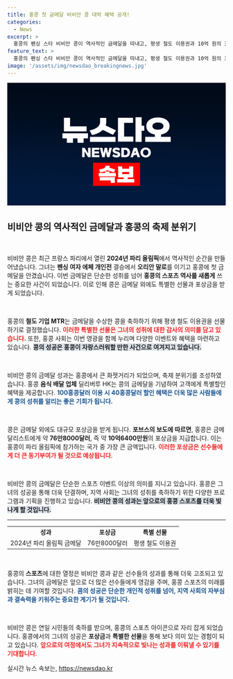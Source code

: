 ```yaml
---
title: 홍콩 첫 금메달 비비안 콩 대박 혜택 공개!
categories:
  - News
excerpt: >
  홍콩의 펜싱 스타 비비안 콩이 역사적인 금메달을 따내고, 평생 철도 이용권과 10억 원의 포상금을 받습니다! 축제 분위기의 홍콩에서 특별한 혜택이 쏟아지고 있습니다.
feature_text: >
  홍콩의 펜싱 스타 비비안 콩이 역사적인 금메달을 따내고, 평생 철도 이용권과 10억 원의 포상금을 받습니다! 축제 분위기의 홍콩에서 특별한 혜택이 쏟아지고 있습니다.
image: '/assets/img/newsdao_breakingnews.jpg'
---
```


<p><img src="/assets/img/newsdao_breakingnews.jpg" alt="firstkoreanews 속보" /></p>

<h2 data-ke-size="size26">비비안 콩의 역사적인 금메달과 홍콩의 축제 분위기</h2>

<p data-ke-size="size16">&nbsp;</p>

<p>비비안 콩은 최근 프랑스 파리에서 열린 <strong>2024년 파리 올림픽</strong>에서 역사적인 순간을 만들어냈습니다. 그녀는 <strong>펜싱 여자 에페 개인전</strong> 결승에서 <strong>오리안 말로</strong>를 이기고 홍콩에 첫 금메달을 안겼습니다. 이번 금메달은 단순한 성취를 넘어 <strong>홍콩의 스포츠 역사를 새롭게</strong> 쓰는 중요한 사건이 되었습니다. 이로 인해 콩은 금메달 외에도 특별한 선물과 포상금을 받게 되었습니다.</p>

<p data-ke-size="size16">&nbsp;</p>

<p>홍콩의 <strong>철도 기업 MTR</strong>는 금메달을 수상한 콩을 축하하기 위해 평생 철도 이용권을 선물하기로 결정했습니다. <b><span style="color: #ee2323;">이러한 특별한 선물은 그녀의 성취에 대한 감사의 의미를 담고 있습니다.</span></b> 또한, 홍콩 사회는 이번 영광을 함께 누리며 다양한 이벤트와 혜택을 마련하고 있습니다. <b><span style="background-color: #21538527;">콩의 성공은 홍콩이 자랑스러워할 만한 사건으로 여겨지고 있습니다.</span></b></p>

<p data-ke-size="size16">&nbsp;</p>

<p>비비안 콩의 금메달 성과는 홍콩에서 큰 화젯거리가 되었으며, 축제 분위기를 조성하였습니다. 홍콩 <strong>음식 배달 업체</strong> 딜리버루 HK는 콩의 금메달을 기념하여 고객에게 특별할인 혜택을 제공합니다. <b><span style="color: #1a5490;">100홍콩달러 이용 시 40홍콩달러 할인 혜택은 더욱 많은 사람들에게 콩의 성취를 알리는 좋은 기회가 됩니다.</span></b></p>

<p data-ke-size="size16">&nbsp;</p>

<p>콩은 금메달 외에도 대규모 포상금을 받게 됩니다. <strong>포브스의 보도에 따르면</strong>, 홍콩은 금메달리스트에게 약 <strong>76만8000달러</strong>, 즉 약 <strong>10억6400만원</strong>의 포상금을 지급합니다. 이는 홍콩이 파리 올림픽에 참가하는 국가 중 가장 큰 금액입니다. <b><span style="color: #ee2323;">이러한 포상금은 선수들에게 더 큰 동기부여가 될 것으로 예상됩니다.</span></b></p>

<p data-ke-size="size16">&nbsp;</p>

<p>비비안 콩의 금메달은 단순한 스포츠 이벤트 이상의 의미를 지니고 있습니다. 홍콩은 그녀의 성공을 통해 더욱 단결하며, 지역 사회는 그녀의 성취를 축하하기 위한 다양한 프로그램과 기획을 진행하고 있습니다. <b><span style="background-color: #21538527;">비비안 콩의 성과는 앞으로의 홍콩 스포츠를 더욱 빛나게 할 것입니다.</span></b></p>

<hr>

<table style="width: 100%; border-collapse: collapse;">
  <tr>
    <td style="text-align: center; height: 17px;"><b>성과</b></td>
    <td style="text-align: center; height: 17px;"><b>포상금</b></td>
    <td style="text-align: center; height: 17px;"><b>특별 선물</b></td>
  </tr>
  <tr>
    <td style="text-align: center; height: 17px;">2024년 파리 올림픽 금메달</td>
    <td style="text-align: center; height: 17px;">76만8000달러</td>
    <td style="text-align: center; height: 17px;">평생 철도 이용권</td>
  </tr>
</table>

<p data-ke-size="size16">&nbsp;</p>

<p>홍콩의 <strong>스포츠</strong>에 대한 열정은 비비안 콩과 같은 선수들의 성과를 통해 더욱 고조되고 있습니다. 그녀의 금메달은 앞으로 더 많은 선수들에게 영감을 주며, 홍콩 스포츠의 미래를 밝히는 데 기여할 것입니다. <b><span style="color: #1a5490;">콤의 성공은 단순한 개인적 성취를 넘어, 지역 사회의 자부심과 결속력을 키워주는 중요한 계기가 될 것입니다.</span></b></p>

<p data-ke-size="size16">&nbsp;</p>

<p>비비안 콩은 연일 시민들의 축하를 받으며, 홍콩의 스포츠 아이콘으로 자리 잡게 되었습니다. 홍콩에서의 그녀의 성공은 <strong>포상금</strong>과 <strong>특별한 선물</strong>을 통해 보다 의미 있는 경험이 되고 있습니다. <b><span style="color: #ee2323;">앞으로의 여정에서도 그녀가 지속적으로 빛나는 성과를 이뤄낼 수 있기를 기대합니다.</span></b></p>
실시간 뉴스 속보는, <a href="https://newsdao.kr" rel="dofollow">https://newsdao.kr</a>


